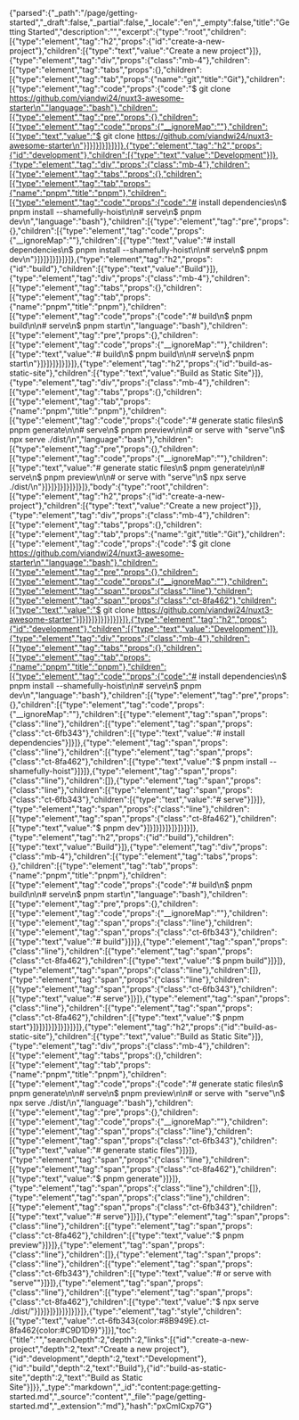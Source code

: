 {"parsed":{"_path":"/page/getting-started","_draft":false,"_partial":false,"_locale":"en","_empty":false,"title":"Getting Started","description":"","excerpt":{"type":"root","children":[{"type":"element","tag":"h2","props":{"id":"create-a-new-project"},"children":[{"type":"text","value":"Create a new project"}]},{"type":"element","tag":"div","props":{"class":"mb-4"},"children":[{"type":"element","tag":"tabs","props":{},"children":[{"type":"element","tag":"tab","props":{"name":"git","title":"Git"},"children":[{"type":"element","tag":"code","props":{"code":"$ git clone https://github.com/viandwi24/nuxt3-awesome-starter\n","language":"bash"},"children":[{"type":"element","tag":"pre","props":{},"children":[{"type":"element","tag":"code","props":{"__ignoreMap":""},"children":[{"type":"text","value":"$ git clone https://github.com/viandwi24/nuxt3-awesome-starter\n"}]}]}]}]}]}]},{"type":"element","tag":"h2","props":{"id":"development"},"children":[{"type":"text","value":"Development"}]},{"type":"element","tag":"div","props":{"class":"mb-4"},"children":[{"type":"element","tag":"tabs","props":{},"children":[{"type":"element","tag":"tab","props":{"name":"pnpm","title":"pnpm"},"children":[{"type":"element","tag":"code","props":{"code":"# install dependencies\n$ pnpm install --shamefully-hoist\n\n# serve\n$ pnpm dev\n","language":"bash"},"children":[{"type":"element","tag":"pre","props":{},"children":[{"type":"element","tag":"code","props":{"__ignoreMap":""},"children":[{"type":"text","value":"# install dependencies\n$ pnpm install --shamefully-hoist\n\n# serve\n$ pnpm dev\n"}]}]}]}]}]}]},{"type":"element","tag":"h2","props":{"id":"build"},"children":[{"type":"text","value":"Build"}]},{"type":"element","tag":"div","props":{"class":"mb-4"},"children":[{"type":"element","tag":"tabs","props":{},"children":[{"type":"element","tag":"tab","props":{"name":"pnpm","title":"pnpm"},"children":[{"type":"element","tag":"code","props":{"code":"# build\n$ pnpm build\n\n# serve\n$ pnpm start\n","language":"bash"},"children":[{"type":"element","tag":"pre","props":{},"children":[{"type":"element","tag":"code","props":{"__ignoreMap":""},"children":[{"type":"text","value":"# build\n$ pnpm build\n\n# serve\n$ pnpm start\n"}]}]}]}]}]}]},{"type":"element","tag":"h2","props":{"id":"build-as-static-site"},"children":[{"type":"text","value":"Build as Static Site"}]},{"type":"element","tag":"div","props":{"class":"mb-4"},"children":[{"type":"element","tag":"tabs","props":{},"children":[{"type":"element","tag":"tab","props":{"name":"pnpm","title":"pnpm"},"children":[{"type":"element","tag":"code","props":{"code":"# generate static files\n$ pnpm generate\n\n# serve\n$ pnpm preview\n\n# or serve with \"serve\"\n$ npx serve ./dist/\n","language":"bash"},"children":[{"type":"element","tag":"pre","props":{},"children":[{"type":"element","tag":"code","props":{"__ignoreMap":""},"children":[{"type":"text","value":"# generate static files\n$ pnpm generate\n\n# serve\n$ pnpm preview\n\n# or serve with \"serve\"\n$ npx serve ./dist/\n"}]}]}]}]}]}]}]},"body":{"type":"root","children":[{"type":"element","tag":"h2","props":{"id":"create-a-new-project"},"children":[{"type":"text","value":"Create a new project"}]},{"type":"element","tag":"div","props":{"class":"mb-4"},"children":[{"type":"element","tag":"tabs","props":{},"children":[{"type":"element","tag":"tab","props":{"name":"git","title":"Git"},"children":[{"type":"element","tag":"code","props":{"code":"$ git clone https://github.com/viandwi24/nuxt3-awesome-starter\n","language":"bash"},"children":[{"type":"element","tag":"pre","props":{},"children":[{"type":"element","tag":"code","props":{"__ignoreMap":""},"children":[{"type":"element","tag":"span","props":{"class":"line"},"children":[{"type":"element","tag":"span","props":{"class":"ct-8fa462"},"children":[{"type":"text","value":"$ git clone https://github.com/viandwi24/nuxt3-awesome-starter"}]}]}]}]}]}]}]}]},{"type":"element","tag":"h2","props":{"id":"development"},"children":[{"type":"text","value":"Development"}]},{"type":"element","tag":"div","props":{"class":"mb-4"},"children":[{"type":"element","tag":"tabs","props":{},"children":[{"type":"element","tag":"tab","props":{"name":"pnpm","title":"pnpm"},"children":[{"type":"element","tag":"code","props":{"code":"# install dependencies\n$ pnpm install --shamefully-hoist\n\n# serve\n$ pnpm dev\n","language":"bash"},"children":[{"type":"element","tag":"pre","props":{},"children":[{"type":"element","tag":"code","props":{"__ignoreMap":""},"children":[{"type":"element","tag":"span","props":{"class":"line"},"children":[{"type":"element","tag":"span","props":{"class":"ct-6fb343"},"children":[{"type":"text","value":"# install dependencies"}]}]},{"type":"element","tag":"span","props":{"class":"line"},"children":[{"type":"element","tag":"span","props":{"class":"ct-8fa462"},"children":[{"type":"text","value":"$ pnpm install --shamefully-hoist"}]}]},{"type":"element","tag":"span","props":{"class":"line"},"children":[]},{"type":"element","tag":"span","props":{"class":"line"},"children":[{"type":"element","tag":"span","props":{"class":"ct-6fb343"},"children":[{"type":"text","value":"# serve"}]}]},{"type":"element","tag":"span","props":{"class":"line"},"children":[{"type":"element","tag":"span","props":{"class":"ct-8fa462"},"children":[{"type":"text","value":"$ pnpm dev"}]}]}]}]}]}]}]}]},{"type":"element","tag":"h2","props":{"id":"build"},"children":[{"type":"text","value":"Build"}]},{"type":"element","tag":"div","props":{"class":"mb-4"},"children":[{"type":"element","tag":"tabs","props":{},"children":[{"type":"element","tag":"tab","props":{"name":"pnpm","title":"pnpm"},"children":[{"type":"element","tag":"code","props":{"code":"# build\n$ pnpm build\n\n# serve\n$ pnpm start\n","language":"bash"},"children":[{"type":"element","tag":"pre","props":{},"children":[{"type":"element","tag":"code","props":{"__ignoreMap":""},"children":[{"type":"element","tag":"span","props":{"class":"line"},"children":[{"type":"element","tag":"span","props":{"class":"ct-6fb343"},"children":[{"type":"text","value":"# build"}]}]},{"type":"element","tag":"span","props":{"class":"line"},"children":[{"type":"element","tag":"span","props":{"class":"ct-8fa462"},"children":[{"type":"text","value":"$ pnpm build"}]}]},{"type":"element","tag":"span","props":{"class":"line"},"children":[]},{"type":"element","tag":"span","props":{"class":"line"},"children":[{"type":"element","tag":"span","props":{"class":"ct-6fb343"},"children":[{"type":"text","value":"# serve"}]}]},{"type":"element","tag":"span","props":{"class":"line"},"children":[{"type":"element","tag":"span","props":{"class":"ct-8fa462"},"children":[{"type":"text","value":"$ pnpm start"}]}]}]}]}]}]}]}]},{"type":"element","tag":"h2","props":{"id":"build-as-static-site"},"children":[{"type":"text","value":"Build as Static Site"}]},{"type":"element","tag":"div","props":{"class":"mb-4"},"children":[{"type":"element","tag":"tabs","props":{},"children":[{"type":"element","tag":"tab","props":{"name":"pnpm","title":"pnpm"},"children":[{"type":"element","tag":"code","props":{"code":"# generate static files\n$ pnpm generate\n\n# serve\n$ pnpm preview\n\n# or serve with \"serve\"\n$ npx serve ./dist/\n","language":"bash"},"children":[{"type":"element","tag":"pre","props":{},"children":[{"type":"element","tag":"code","props":{"__ignoreMap":""},"children":[{"type":"element","tag":"span","props":{"class":"line"},"children":[{"type":"element","tag":"span","props":{"class":"ct-6fb343"},"children":[{"type":"text","value":"# generate static files"}]}]},{"type":"element","tag":"span","props":{"class":"line"},"children":[{"type":"element","tag":"span","props":{"class":"ct-8fa462"},"children":[{"type":"text","value":"$ pnpm generate"}]}]},{"type":"element","tag":"span","props":{"class":"line"},"children":[]},{"type":"element","tag":"span","props":{"class":"line"},"children":[{"type":"element","tag":"span","props":{"class":"ct-6fb343"},"children":[{"type":"text","value":"# serve"}]}]},{"type":"element","tag":"span","props":{"class":"line"},"children":[{"type":"element","tag":"span","props":{"class":"ct-8fa462"},"children":[{"type":"text","value":"$ pnpm preview"}]}]},{"type":"element","tag":"span","props":{"class":"line"},"children":[]},{"type":"element","tag":"span","props":{"class":"line"},"children":[{"type":"element","tag":"span","props":{"class":"ct-6fb343"},"children":[{"type":"text","value":"# or serve with \"serve\""}]}]},{"type":"element","tag":"span","props":{"class":"line"},"children":[{"type":"element","tag":"span","props":{"class":"ct-8fa462"},"children":[{"type":"text","value":"$ npx serve ./dist/"}]}]}]}]}]}]}]}]},{"type":"element","tag":"style","children":[{"type":"text","value":".ct-6fb343{color:#8B949E}.ct-8fa462{color:#C9D1D9}"}]}],"toc":{"title":"","searchDepth":2,"depth":2,"links":[{"id":"create-a-new-project","depth":2,"text":"Create a new project"},{"id":"development","depth":2,"text":"Development"},{"id":"build","depth":2,"text":"Build"},{"id":"build-as-static-site","depth":2,"text":"Build as Static Site"}]}},"_type":"markdown","_id":"content:page:getting-started.md","_source":"content","_file":"page/getting-started.md","_extension":"md"},"hash":"pxCmlCxp7G"}